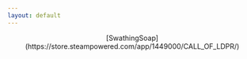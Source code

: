 ```yaml
---
layout: default
---
```





<center>[SwathingSoap](https://store.steampowered.com/app/1449000/CALL_OF_LDPR/)</center>
